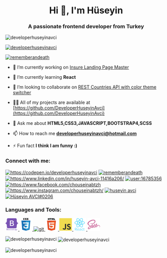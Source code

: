 <h1 align="center">Hi 👋, I'm Hüseyin</h1>
<h3 align="center">A passionate frontend developer from Turkey</h3>

<p align="left"> <img src="https://komarev.com/ghpvc/?username=developerhuseyinavci&label=Profile%20views&color=0e75b6&style=flat" alt="developerhuseyinavci" /> </p>

<p align="left"> <a href="https://github.com/ryo-ma/github-profile-trophy"><img src="https://github-profile-trophy.vercel.app/?username=developerhuseyinavci" alt="developerhuseyinavci" /></a> </p>

<p align="left"> <a href="https://twitter.com/rememberandeath" target="blank"><img src="https://img.shields.io/twitter/follow/rememberandeath?logo=twitter&style=for-the-badge" alt="rememberandeath" /></a> </p>

- 🔭 I’m currently working on [Insure Landing Page Master](https://github.com/DeveloperHuseyinAvci/insure-landing-page-master)

- 🌱 I’m currently learning **React**

- 👯 I’m looking to collaborate on [REST Countries API with color theme switcher](https://www.frontendmentor.io/challenges/rest-countries-api-with-color-theme-switcher-5cacc469fec04111f7b848ca)

- 👨‍💻 All of my projects are available at [https://github.com/DeveloperHuseyinAvci](https://github.com/DeveloperHuseyinAvci)

- 💬 Ask me about **HTML5,CSS3,JAVASCRIPT,BOOTSTRAP4,SCSS**

- 📫 How to reach me **developerhuseyinavci@hotmail.com**

- ⚡ Fun fact **I think I am funny :)**

<h3 align="left">Connect with me:</h3>
<p align="left">
<a href="https://codepen.io/https://codepen.io/developerhuseyinavci" target="blank"><img align="center" src="https://raw.githubusercontent.com/rahuldkjain/github-profile-readme-generator/master/src/images/icons/Social/codepen.svg" alt="https://codepen.io/developerhuseyinavci" height="30" width="40" /></a>
<a href="https://twitter.com/rememberandeath" target="blank"><img align="center" src="https://raw.githubusercontent.com/rahuldkjain/github-profile-readme-generator/master/src/images/icons/Social/twitter.svg" alt="rememberandeath" height="30" width="40" /></a>
<a href="https://linkedin.com/in/https://www.linkedin.com/in/huseyin-avci-11416a206/" target="blank"><img align="center" src="https://raw.githubusercontent.com/rahuldkjain/github-profile-readme-generator/master/src/images/icons/Social/linked-in-alt.svg" alt="https://www.linkedin.com/in/huseyin-avci-11416a206/" height="30" width="40" /></a>
<a href="https://stackoverflow.com/users/user:16785356" target="blank"><img align="center" src="https://raw.githubusercontent.com/rahuldkjain/github-profile-readme-generator/master/src/images/icons/Social/stack-overflow.svg" alt="user:16785356" height="30" width="40" /></a>
<a href="https://fb.com/https://www.facebook.com/chouseinabtzh" target="blank"><img align="center" src="https://raw.githubusercontent.com/rahuldkjain/github-profile-readme-generator/master/src/images/icons/Social/facebook.svg" alt="https://www.facebook.com/chouseinabtzh" height="30" width="40" /></a>
<a href="https://instagram.com/https://www.instagram.com/chouseinabtzh/" target="blank"><img align="center" src="https://raw.githubusercontent.com/rahuldkjain/github-profile-readme-generator/master/src/images/icons/Social/instagram.svg" alt="https://www.instagram.com/chouseinabtzh/" height="30" width="40" /></a>
<a href="https://www.youtube.com/c/huseyin avci" target="blank"><img align="center" src="https://raw.githubusercontent.com/rahuldkjain/github-profile-readme-generator/master/src/images/icons/Social/youtube.svg" alt="huseyin avci" height="30" width="40" /></a>
<a href="https://discord.gg/Hüseyin AVCI#0206" target="blank"><img align="center" src="https://raw.githubusercontent.com/rahuldkjain/github-profile-readme-generator/master/src/images/icons/Social/discord.svg" alt="Hüseyin AVCI#0206" height="30" width="40" /></a>
</p>

<h3 align="left">Languages and Tools:</h3>
<p align="left"> <a href="https://getbootstrap.com" target="_blank" rel="noreferrer"> <img src="https://raw.githubusercontent.com/devicons/devicon/master/icons/bootstrap/bootstrap-plain-wordmark.svg" alt="bootstrap" width="40" height="40"/> </a> <a href="https://www.w3schools.com/css/" target="_blank" rel="noreferrer"> <img src="https://raw.githubusercontent.com/devicons/devicon/master/icons/css3/css3-original-wordmark.svg" alt="css3" width="40" height="40"/> </a> <a href="https://git-scm.com/" target="_blank" rel="noreferrer"> <img src="https://www.vectorlogo.zone/logos/git-scm/git-scm-icon.svg" alt="git" width="40" height="40"/> </a> <a href="https://www.w3.org/html/" target="_blank" rel="noreferrer"> <img src="https://raw.githubusercontent.com/devicons/devicon/master/icons/html5/html5-original-wordmark.svg" alt="html5" width="40" height="40"/> </a> <a href="https://developer.mozilla.org/en-US/docs/Web/JavaScript" target="_blank" rel="noreferrer"> <img src="https://raw.githubusercontent.com/devicons/devicon/master/icons/javascript/javascript-original.svg" alt="javascript" width="40" height="40"/> </a> <a href="https://reactjs.org/" target="_blank" rel="noreferrer"> <img src="https://raw.githubusercontent.com/devicons/devicon/master/icons/react/react-original-wordmark.svg" alt="react" width="40" height="40"/> </a> <a href="https://sass-lang.com" target="_blank" rel="noreferrer"> <img src="https://raw.githubusercontent.com/devicons/devicon/master/icons/sass/sass-original.svg" alt="sass" width="40" height="40"/> </a> </p>

<p><img align="left" src="https://github-readme-stats.vercel.app/api/top-langs?username=developerhuseyinavci&show_icons=true&locale=en&layout=compact" alt="developerhuseyinavci" /></p>

<p>&nbsp;<img align="center" src="https://github-readme-stats.vercel.app/api?username=developerhuseyinavci&show_icons=true&locale=en" alt="developerhuseyinavci" /></p>

<p><img align="center" src="https://github-readme-streak-stats.herokuapp.com/?user=developerhuseyinavci&" alt="developerhuseyinavci" /></p>
